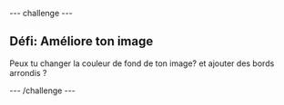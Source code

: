--- challenge ---
## Défi: Améliore ton image
Peux tu changer la couleur de fond de ton image? et ajouter des bords arrondis ?



--- /challenge ---